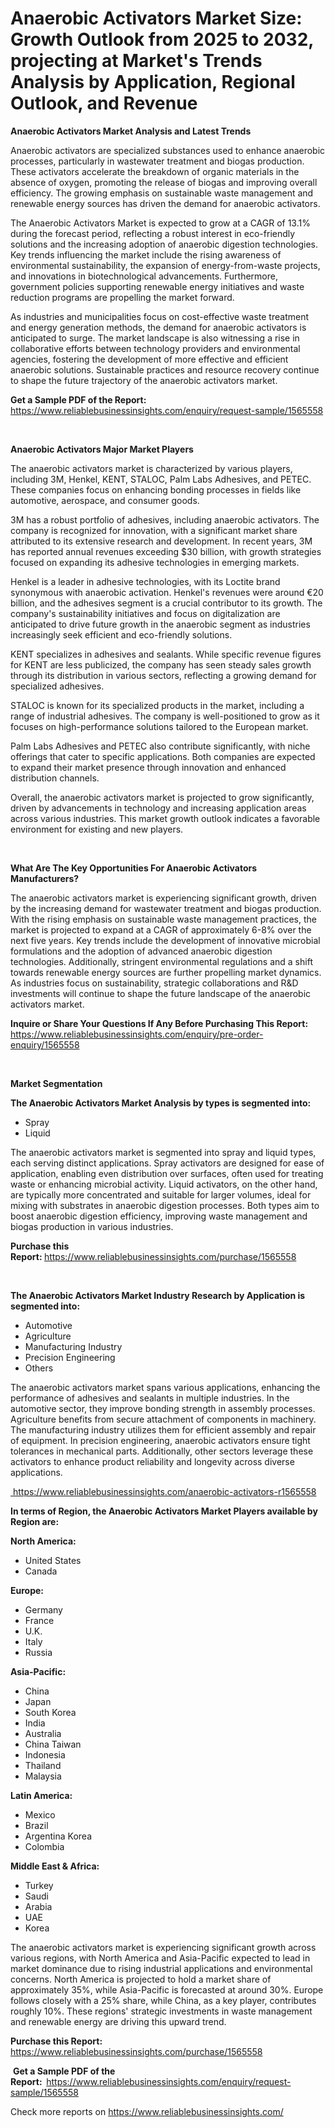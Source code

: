 <p><h1>Anaerobic Activators Market Size: Growth Outlook from 2025 to 2032, projecting at Market's Trends Analysis by Application, Regional Outlook, and Revenue</h1></p><p><strong>Anaerobic Activators Market Analysis and Latest Trends</strong></p>
<p><p>Anaerobic activators are specialized substances used to enhance anaerobic processes, particularly in wastewater treatment and biogas production. These activators accelerate the breakdown of organic materials in the absence of oxygen, promoting the release of biogas and improving overall efficiency. The growing emphasis on sustainable waste management and renewable energy sources has driven the demand for anaerobic activators.</p><p>The Anaerobic Activators Market is expected to grow at a CAGR of 13.1% during the forecast period, reflecting a robust interest in eco-friendly solutions and the increasing adoption of anaerobic digestion technologies. Key trends influencing the market include the rising awareness of environmental sustainability, the expansion of energy-from-waste projects, and innovations in biotechnological advancements. Furthermore, government policies supporting renewable energy initiatives and waste reduction programs are propelling the market forward. </p><p>As industries and municipalities focus on cost-effective waste treatment and energy generation methods, the demand for anaerobic activators is anticipated to surge. The market landscape is also witnessing a rise in collaborative efforts between technology providers and environmental agencies, fostering the development of more effective and efficient anaerobic solutions. Sustainable practices and resource recovery continue to shape the future trajectory of the anaerobic activators market.</p></p>
<p><strong>Get a Sample PDF of the Report:&nbsp;</strong> <a href="https://www.reliablebusinessinsights.com/enquiry/request-sample/1565558?utm_campaign=1789&utm_medium=2&utm_source=Github&utm_content=ia&utm_term=02042025&utm_id=anaerobic-activators">https://www.reliablebusinessinsights.com/enquiry/request-sample/1565558</a></p>
<p>&nbsp;</p>
<p><strong>Anaerobic Activators Major Market Players</strong></p>
<p><p>The anaerobic activators market is characterized by various players, including 3M, Henkel, KENT, STALOC, Palm Labs Adhesives, and PETEC. These companies focus on enhancing bonding processes in fields like automotive, aerospace, and consumer goods.</p><p>3M has a robust portfolio of adhesives, including anaerobic activators. The company is recognized for innovation, with a significant market share attributed to its extensive research and development. In recent years, 3M has reported annual revenues exceeding $30 billion, with growth strategies focused on expanding its adhesive technologies in emerging markets.</p><p>Henkel is a leader in adhesive technologies, with its Loctite brand synonymous with anaerobic activation. Henkel's revenues were around €20 billion, and the adhesives segment is a crucial contributor to its growth. The company's sustainability initiatives and focus on digitalization are anticipated to drive future growth in the anaerobic segment as industries increasingly seek efficient and eco-friendly solutions.</p><p>KENT specializes in adhesives and sealants. While specific revenue figures for KENT are less publicized, the company has seen steady sales growth through its distribution in various sectors, reflecting a growing demand for specialized adhesives.</p><p>STALOC is known for its specialized products in the market, including a range of industrial adhesives. The company is well-positioned to grow as it focuses on high-performance solutions tailored to the European market. </p><p>Palm Labs Adhesives and PETEC also contribute significantly, with niche offerings that cater to specific applications. Both companies are expected to expand their market presence through innovation and enhanced distribution channels.</p><p>Overall, the anaerobic activators market is projected to grow significantly, driven by advancements in technology and increasing application areas across various industries. This market growth outlook indicates a favorable environment for existing and new players.</p></p>
<p>&nbsp;</p>
<p><strong>What Are The Key Opportunities For Anaerobic Activators Manufacturers?</strong></p>
<p><p>The anaerobic activators market is experiencing significant growth, driven by the increasing demand for wastewater treatment and biogas production. With the rising emphasis on sustainable waste management practices, the market is projected to expand at a CAGR of approximately 6-8% over the next five years. Key trends include the development of innovative microbial formulations and the adoption of advanced anaerobic digestion technologies. Additionally, stringent environmental regulations and a shift towards renewable energy sources are further propelling market dynamics. As industries focus on sustainability, strategic collaborations and R&D investments will continue to shape the future landscape of the anaerobic activators market.</p></p>
<p><strong>Inquire or Share Your Questions If Any Before Purchasing This Report:</strong> <a href="https://www.reliablebusinessinsights.com/enquiry/pre-order-enquiry/1565558?utm_campaign=1789&utm_medium=2&utm_source=Github&utm_content=ia&utm_term=02042025&utm_id=anaerobic-activators">https://www.reliablebusinessinsights.com/enquiry/pre-order-enquiry/1565558</a></p>
<p>&nbsp;</p>
<p><strong>Market Segmentation</strong></p>
<p><strong>The Anaerobic Activators Market Analysis by types is segmented into:</strong></p>
<p><ul><li>Spray</li><li>Liquid</li></ul></p>
<p><p>The anaerobic activators market is segmented into spray and liquid types, each serving distinct applications. Spray activators are designed for ease of application, enabling even distribution over surfaces, often used for treating waste or enhancing microbial activity. Liquid activators, on the other hand, are typically more concentrated and suitable for larger volumes, ideal for mixing with substrates in anaerobic digestion processes. Both types aim to boost anaerobic digestion efficiency, improving waste management and biogas production in various industries.</p></p>
<p><strong>Purchase this Report:&nbsp;</strong><a href="https://www.reliablebusinessinsights.com/purchase/1565558?utm_campaign=1789&utm_medium=2&utm_source=Github&utm_content=ia&utm_term=02042025&utm_id=anaerobic-activators">https://www.reliablebusinessinsights.com/purchase/1565558</a></p>
<p>&nbsp;</p>
<p><strong>The Anaerobic Activators Market Industry Research by Application is segmented into:</strong></p>
<p><ul><li>Automotive</li><li>Agriculture</li><li>Manufacturing Industry</li><li>Precision Engineering</li><li>Others</li></ul></p>
<p><p>The anaerobic activators market spans various applications, enhancing the performance of adhesives and sealants in multiple industries. In the automotive sector, they improve bonding strength in assembly processes. Agriculture benefits from secure attachment of components in machinery. The manufacturing industry utilizes them for efficient assembly and repair of equipment. In precision engineering, anaerobic activators ensure tight tolerances in mechanical parts. Additionally, other sectors leverage these activators to enhance product reliability and longevity across diverse applications.</p></p>
<p><a href="https://www.reliablebusinessinsights.com/anaerobic-activators-r1565558?utm_campaign=1789&utm_medium=2&utm_source=Github&utm_content=ia&utm_term=02042025&utm_id=anaerobic-activators">&nbsp;https://www.reliablebusinessinsights.com/anaerobic-activators-r1565558</a></p>
<p><strong>In terms of Region, the Anaerobic Activators Market Players available by Region are:</strong></p>
<p>
    <p> <strong> North America: </strong>
        <ul>
            <li>United States</li>
            <li>Canada</li>
        </ul>
        </p> 
    <p> <strong> Europe: </strong>
        <ul>
            <li>Germany</li>
            <li>France</li>
            <li>U.K.</li>
            <li>Italy</li>
            <li>Russia</li>
        </ul>
        </p> 
    <p> <strong> Asia-Pacific: </strong>
        <ul>
            <li>China</li>
            <li>Japan</li>
            <li>South Korea</li>
            <li>India</li>
            <li>Australia</li>
            <li>China Taiwan</li>
            <li>Indonesia</li>
            <li>Thailand</li>
            <li>Malaysia</li>
        </ul>
        </p> 
    <p> <strong> Latin America: </strong>
        <ul>
            <li>Mexico</li>
            <li>Brazil</li>
            <li>Argentina Korea</li>
            <li>Colombia</li>
        </ul>
        </p> 
    <p> <strong> Middle East & Africa: </strong>
        <ul>
            <li>Turkey</li>
            <li>Saudi</li>
            <li>Arabia</li>
            <li>UAE</li>
            <li>Korea</li>
        </ul>
    </p>
    </p>
<p><p>The anaerobic activators market is experiencing significant growth across various regions, with North America and Asia-Pacific expected to lead in market dominance due to rising industrial applications and environmental concerns. North America is projected to hold a market share of approximately 35%, while Asia-Pacific is forecasted at around 30%. Europe follows closely with a 25% share, while China, as a key player, contributes roughly 10%. These regions' strategic investments in waste management and renewable energy are driving this upward trend.</p></p>
<p><strong>Purchase this Report: </strong><a href="https://www.reliablebusinessinsights.com/purchase/1565558?utm_campaign=1789&utm_medium=2&utm_source=Github&utm_content=ia&utm_term=02042025&utm_id=anaerobic-activators">https://www.reliablebusinessinsights.com/purchase/1565558</a></p>
<p>&nbsp;<strong>Get a Sample PDF of the Report:&nbsp;&nbsp;</strong><a href="https://www.reliablebusinessinsights.com/enquiry/request-sample/1565558?utm_campaign=1789&utm_medium=2&utm_source=Github&utm_content=ia&utm_term=02042025&utm_id=anaerobic-activators">https://www.reliablebusinessinsights.com/enquiry/request-sample/1565558</a></p>
<p><strong></strong></p>
<p>Check more reports on <a href="https://www.reliablebusinessinsights.com/?utm_campaign=1789&utm_medium=2&utm_source=Github&utm_content=ia&utm_term=02042025&utm_id=anaerobic-activators">https://www.reliablebusinessinsights.com/</a></p>
